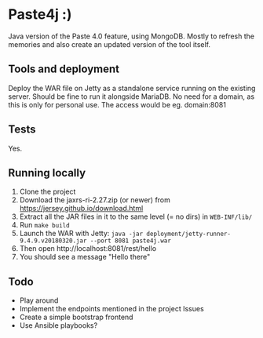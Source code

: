 # Paste4j :)

Java version of the Paste 4.0 feature, using MongoDB. Mostly to refresh the memories and also create
an updated version of the tool itself.

## Tools and deployment

Deploy the WAR file on Jetty as a standalone service running on the existing server.
Should be fine to run it alongside MariaDB. No need for a domain, as this is only for personal use.
The access would be eg. domain:8081

## Tests

Yes.

## Running locally

1. Clone the project
1. Download the jaxrs-ri-2.27.zip (or newer) from https://jersey.github.io/download.html
1. Extract all the JAR files in it to the same level (= no dirs) in ``WEB-INF/lib/``
1. Run ``make build``
1. Launch the WAR with Jetty: ``java -jar deployment/jetty-runner-9.4.9.v20180320.jar --port 8081 paste4j.war``
1. Then open http://localhost:8081/rest/hello
1. You should see a message "Hello there"

## Todo

- Play around
- Implement the endpoints mentioned in the project Issues
- Create a simple bootstrap frontend
- Use Ansible playbooks?

